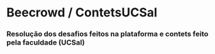 # Beecrowd / ContetsUCSal


<h3> Resolução dos desafios feitos na plataforma e contets feito pela faculdade (UCSal)<h3>
